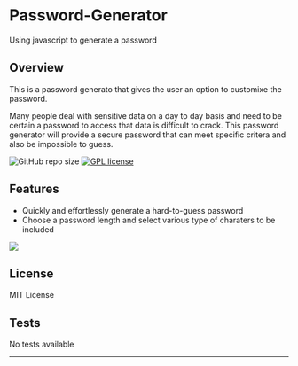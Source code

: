 # Password-Generator
Using javascript to generate a password

## Overview

This is a password generato that gives the user an option to customixe the password.

Many people deal with sensitive data on a day to day basis and need to be certain a password
to access that data is difficult to crack. This password generator will provide a secure password 
that can meet specific critera and also be impossible to guess.

![GitHub repo size](https://img.shields.io/github/repo-size/katiec2116/password-generator)   [![GPL license](https://img.shields.io/badge/License-GPL-blue.svg)](http://perso.crans.org/besson/LICENSE.html)

## Features

- Quickly and effortlessly generate a hard-to-guess password
- Choose a password length and select various type of charaters to be included


![](myGif.gif)




## License

MIT License


## Tests

No tests available

---

